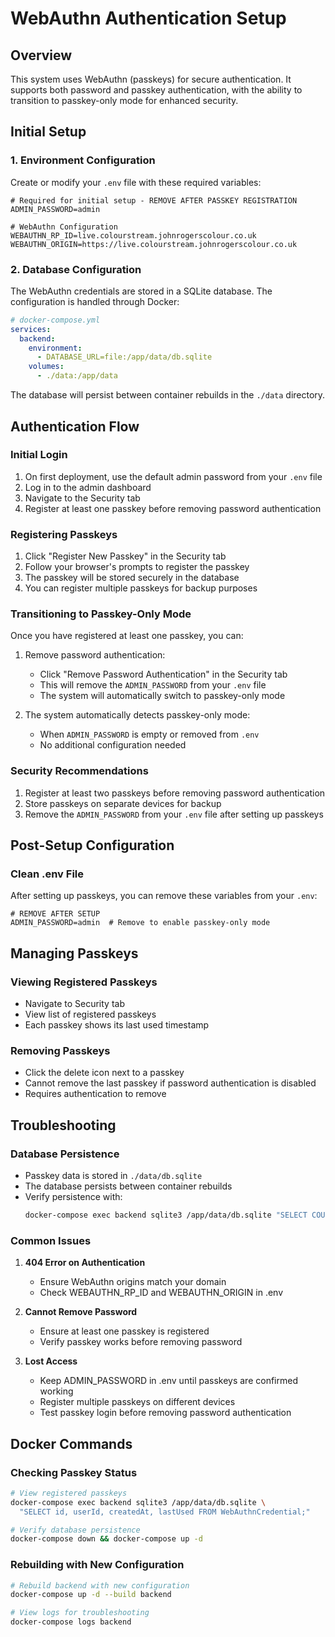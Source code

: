 # WebAuthn Authentication Setup

## Overview
This system uses WebAuthn (passkeys) for secure authentication. It supports both password and passkey authentication, with the ability to transition to passkey-only mode for enhanced security.

## Initial Setup

### 1. Environment Configuration
Create or modify your `.env` file with these required variables:
```env
# Required for initial setup - REMOVE AFTER PASSKEY REGISTRATION
ADMIN_PASSWORD=admin

# WebAuthn Configuration
WEBAUTHN_RP_ID=live.colourstream.johnrogerscolour.co.uk
WEBAUTHN_ORIGIN=https://live.colourstream.johnrogerscolour.co.uk
```

### 2. Database Configuration
The WebAuthn credentials are stored in a SQLite database. The configuration is handled through Docker:

```yaml
# docker-compose.yml
services:
  backend:
    environment:
      - DATABASE_URL=file:/app/data/db.sqlite
    volumes:
      - ./data:/app/data
```

The database will persist between container rebuilds in the `./data` directory.

## Authentication Flow

### Initial Login
1. On first deployment, use the default admin password from your `.env` file
2. Log in to the admin dashboard
3. Navigate to the Security tab
4. Register at least one passkey before removing password authentication

### Registering Passkeys
1. Click "Register New Passkey" in the Security tab
2. Follow your browser's prompts to register the passkey
3. The passkey will be stored securely in the database
4. You can register multiple passkeys for backup purposes

### Transitioning to Passkey-Only Mode
Once you have registered at least one passkey, you can:

1. Remove password authentication:
   - Click "Remove Password Authentication" in the Security tab
   - This will remove the `ADMIN_PASSWORD` from your `.env` file
   - The system will automatically switch to passkey-only mode

2. The system automatically detects passkey-only mode:
   - When `ADMIN_PASSWORD` is empty or removed from `.env`
   - No additional configuration needed

### Security Recommendations
1. Register at least two passkeys before removing password authentication
2. Store passkeys on separate devices for backup
3. Remove the `ADMIN_PASSWORD` from your `.env` file after setting up passkeys

## Post-Setup Configuration

### Clean .env File
After setting up passkeys, you can remove these variables from your `.env`:
```env
# REMOVE AFTER SETUP
ADMIN_PASSWORD=admin  # Remove to enable passkey-only mode
```

## Managing Passkeys

### Viewing Registered Passkeys
- Navigate to Security tab
- View list of registered passkeys
- Each passkey shows its last used timestamp

### Removing Passkeys
- Click the delete icon next to a passkey
- Cannot remove the last passkey if password authentication is disabled
- Requires authentication to remove

## Troubleshooting

### Database Persistence
- Passkey data is stored in `./data/db.sqlite`
- The database persists between container rebuilds
- Verify persistence with:
  ```bash
  docker-compose exec backend sqlite3 /app/data/db.sqlite "SELECT COUNT(*) FROM WebAuthnCredential;"
  ```

### Common Issues
1. **404 Error on Authentication**
   - Ensure WebAuthn origins match your domain
   - Check WEBAUTHN_RP_ID and WEBAUTHN_ORIGIN in .env

2. **Cannot Remove Password**
   - Ensure at least one passkey is registered
   - Verify passkey works before removing password

3. **Lost Access**
   - Keep ADMIN_PASSWORD in .env until passkeys are confirmed working
   - Register multiple passkeys on different devices
   - Test passkey login before removing password authentication

## Docker Commands

### Checking Passkey Status
```bash
# View registered passkeys
docker-compose exec backend sqlite3 /app/data/db.sqlite \
  "SELECT id, userId, createdAt, lastUsed FROM WebAuthnCredential;"

# Verify database persistence
docker-compose down && docker-compose up -d
```

### Rebuilding with New Configuration
```bash
# Rebuild backend with new configuration
docker-compose up -d --build backend

# View logs for troubleshooting
docker-compose logs backend
``` 